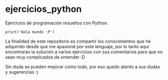 # ejercicios_python
Ejercicios de programación resueltos con Python. 

    print('Hola mundo :P')

La finalidad de este repositorio es compartir los conocimientos que he adquirido desde que me apasioné por este lenguaje, por lo tanto aquí encontrarás la solución a varios ejercicios con sus comentarios para que no sean muy complicados de entender :D

Sin duda se pueden mejorar como todo, por eso quedo atento a sus dudas y sugerencias :)
